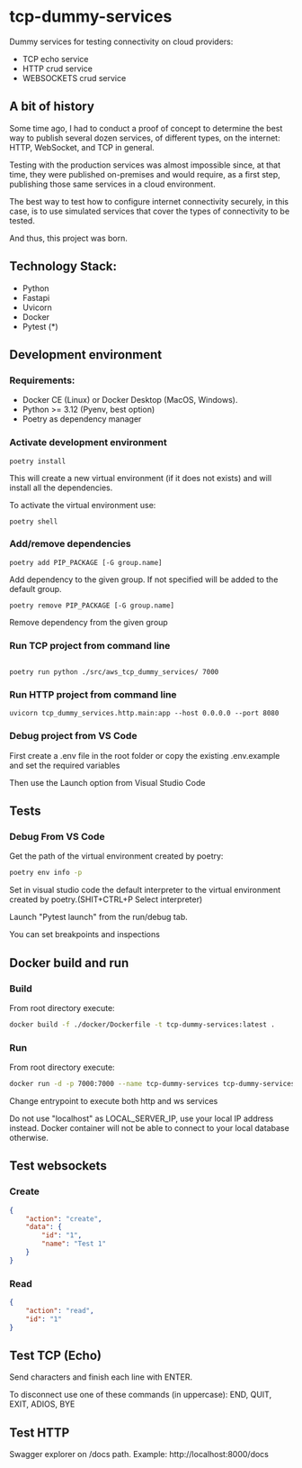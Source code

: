 # tcp-dummy-services

Dummy services for testing connectivity on cloud providers:
- TCP echo service
- HTTP crud service
- WEBSOCKETS crud service

## A bit of history

Some time ago, I had to conduct a proof of concept to determine the best way to publish several dozen services, of different types, on the internet: HTTP, WebSocket, and TCP in general.

Testing with the production services was almost impossible since, at that time, they were published on-premises and would require, as a first step, publishing those same services in a cloud environment.

The best way to test how to configure internet connectivity securely, in this case, is to use simulated services that cover the types of connectivity to be tested.

And thus, this project was born.

## Technology Stack:

- Python
- Fastapi
- Uvicorn
- Docker
- Pytest (\*)

## Development environment

### Requirements:

- Docker CE (Linux) or Docker Desktop (MacOS, Windows).
- Python >= 3.12 (Pyenv, best option)
- Poetry as dependency manager

### Activate development environment

```
poetry install
```

This will create a new virtual environment (if it does not exists) and will install all the dependencies.

To activate the virtual environment use:

```
poetry shell
```

### Add/remove dependencies

```
poetry add PIP_PACKAGE [-G group.name]
```

Add dependency to the given group. If not specified will be added to the default group.

```
poetry remove PIP_PACKAGE [-G group.name]
```

Remove dependency from the given group

### Run TCP project from command line

```

poetry run python ./src/aws_tcp_dummy_services/ 7000

```

### Run HTTP project from command line

```
uvicorn tcp_dummy_services.http.main:app --host 0.0.0.0 --port 8080
```





### Debug project from VS Code

First create a .env file in the root folder or copy the existing .env.example and set the required variables

Then use the Launch option from Visual Studio Code

## Tests

### Debug From VS Code

Get the path of the virtual environment created by poetry:

```bash
poetry env info -p
```

Set in visual studio code the default interpreter to the virtual environment created by poetry.(SHIT+CTRL+P Select interpreter)

Launch "Pytest launch" from the run/debug tab.

You can set breakpoints and inspections

## Docker build and run

### Build

From root directory execute:

```bash
docker build -f ./docker/Dockerfile -t tcp-dummy-services:latest .
```

### Run

From root directory execute:

```bash
docker run -d -p 7000:7000 --name tcp-dummy-services tcp-dummy-services:latest
```

Change entrypoint to execute both http and ws services


Do not use "localhost" as LOCAL_SERVER_IP, use your local IP address instead. Docker container will not be able to connect to your local database otherwise.


## Test websockets

### Create

```json
{
    "action": "create",
    "data": {
        "id": "1",
        "name": "Test 1"
    }
}
```

### Read

```json
{
    "action": "read",
    "id": "1"
}
```

## Test TCP (Echo)

Send characters and finish each line with ENTER.

To disconnect use one of these commands (in uppercase): END, QUIT, EXIT, ADIOS, BYE

## Test HTTP

Swagger explorer on /docs path. Example: http://localhost:8000/docs

